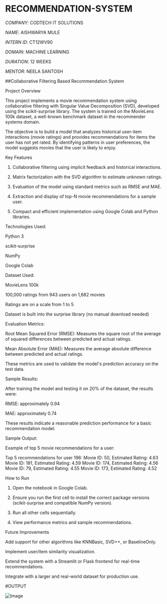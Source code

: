 # RECOMMENDATION-SYSTEM

*COMPANY*: CODTECH IT SOLUTIONS

*NAME*: AISHWARYA MULE

*INTERN ID*: CT12WV90

*DOMAIN*: MACHINE LEARNING

*DURATION*: 12 WEEKS

*MENTOR*: NEELA SANTOSH

##Collaborative Filtering Based Recommendation System

Project Overview

This project implements a movie recommendation system using collaborative filtering with Singular Value Decomposition (SVD), developed using the scikit-surprise library. The system is trained on the MovieLens 100k dataset, a well-known benchmark dataset in the recommender systems domain.

The objective is to build a model that analyzes historical user-item interactions (movie ratings) and provides recommendations for items the user has not yet rated. By identifying patterns in user preferences, the model suggests movies that the user is likely to enjoy.



Key Features

1. Collaborative filtering using implicit feedback and historical interactions.


2. Matrix factorization with the SVD algorithm to estimate unknown ratings.


3. Evaluation of the model using standard metrics such as RMSE and MAE.


4. Extraction and display of top-N movie recommendations for a sample user.


5. Compact and efficient implementation using Google Colab and Python libraries.



Technologies Used:

Python 3

scikit-surprise

NumPy

Google Colab


Dataset Used:

MovieLens 100k

100,000 ratings from 943 users on 1,682 movies

Ratings are on a scale from 1 to 5

Dataset is built into the surprise library (no manual download needed)


Evaluation Metrics:

Root Mean Squared Error (RMSE): Measures the square root of the average of squared differences between predicted and actual ratings.

Mean Absolute Error (MAE): Measures the average absolute difference between predicted and actual ratings.


These metrics are used to validate the model's prediction accuracy on the test data.


Sample Results:

After training the model and testing it on 20% of the dataset, the results were:

RMSE: approximately 0.94

MAE: approximately 0.74


These results indicate a reasonable prediction performance for a basic recommendation model.


Sample Output:

Example of top 5 movie recommendations for a user:

Top 5 recommendations for user 196:
Movie ID: 50, Estimated Rating: 4.63
Movie ID: 181, Estimated Rating: 4.59
Movie ID: 174, Estimated Rating: 4.56
Movie ID: 79, Estimated Rating: 4.55
Movie ID: 173, Estimated Rating: 4.52


How to Run

1. Open the notebook in Google Colab.


2. Ensure you run the first cell to install the correct package versions (scikit-surprise and compatible NumPy version).


3. Run all other cells sequentially.


4. View performance metrics and sample recommendations.



Future Improvements

Add support for other algorithms like KNNBasic, SVD++, or BaselineOnly.

Implement user/item similarity visualization.

Extend the system with a Streamlit or Flask frontend for real-time recommendations.

Integrate with a larger and real-world dataset for production use.


#OUTPUT

![Image](https://github.com/user-attachments/assets/48d65542-e7e0-45e3-ac38-6fd1b86ee4f2)
